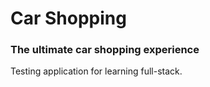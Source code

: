 # Car Shopping
### The ultimate car shopping experience

Testing application for learning full-stack.

